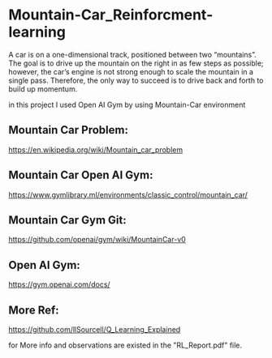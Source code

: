# Mountain-Car_Reinforcment-learning

A car is on a one-dimensional track, positioned between two “mountains”. The goal is to drive
up the mountain on the right in as few steps as possible; however, the car’s engine is not strong
enough to scale the mountain in a single pass. Therefore, the only way to succeed is to drive
back and forth to build up momentum.

in this project I used Open AI Gym by using Mountain-Car environment 



## Mountain Car Problem: 
https://en.wikipedia.org/wiki/Mountain_car_problem
## Mountain Car Open AI Gym:
https://www.gymlibrary.ml/environments/classic_control/mountain_car/
## Mountain Car Gym Git: 
https://github.com/openai/gym/wiki/MountainCar-v0
## Open AI Gym:
https://gym.openai.com/docs/
## More Ref: 
https://github.com/llSourcell/Q_Learning_Explained

for More info and observations are existed in the "RL_Report.pdf" file.
